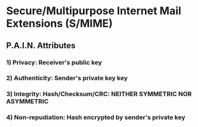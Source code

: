 # Secure/Multipurpose Internet Mail Extensions (S/MIME)

## P.A.I.N. Attributes

### 1) Privacy: Receiver's public key

### 2) Authenticity: Sender's private key key

### 3) Integrity: Hash/Checksum/CRC: NEITHER SYMMETRIC NOR ASYMMETRIC

### 4) Non-repudiation: Hash encrypted by sender's private key
